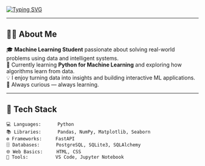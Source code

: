 [![Typing SVG](https://readme-typing-svg.herokuapp.com?font=Fira+Code&duration=2500&pause=500&color=33BFFF&center=true&vCenter=true&width=600&lines=Hi+there!+👋+I'm+Mohammed+Fahim;Machine+Learning+Student;Python+Developer;Lifelong+Learner)](https://git.io/typing-svg)

---

## 👨‍💻 About Me

🎓 **Machine Learning Student** passionate about solving real-world problems using data and intelligent systems.  
🧠 Currently learning **Python for Machine Learning** and exploring how algorithms learn from data.  
💡 I enjoy turning data into insights and building interactive ML applications.  
🚀 Always curious — always learning.

---

## 🧩 Tech Stack

```text
💻 Languages:      Python
📚 Libraries:      Pandas, NumPy, Matplotlib, Seaborn
⚙️ Frameworks:     FastAPI
🗄️ Databases:      PostgreSQL, SQLite3, SQLAlchemy
🌐 Web Basics:     HTML, CSS
🧰 Tools:          VS Code, Jupyter Notebook
